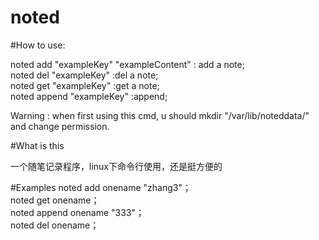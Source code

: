 noted
==== 
#How to use:

noted add "exampleKey" "exampleContent" : add a note;  
noted del "exampleKey" :del a note;  
noted get "exampleKey" :get a note;  
noted append "exampleKey" :append;  
	
Warning : when first using this cmd, u should mkdir "/var/lib/noteddata/" and change permission.  

#What is this

一个随笔记录程序，linux下命令行使用，还是挺方便的

#Examples
noted add onename "zhang3"；  
noted get onename；  
noted append onename "333"；  
noted del onename；  

